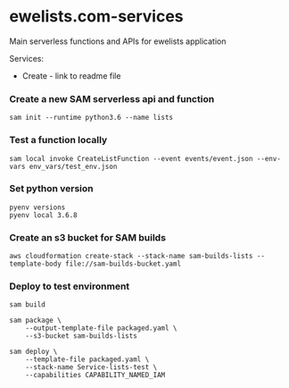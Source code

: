 # ewelists.com-services
Main serverless functions and APIs for ewelists application

Services:
* Create - link to readme file


### Create a new SAM serverless api and function
```
sam init --runtime python3.6 --name lists
```

### Test a function locally
```
sam local invoke CreateListFunction --event events/event.json --env-vars env_vars/test_env.json
```

### Set python version
```
pyenv versions
pyenv local 3.6.8
```

### Create an s3 bucket for SAM builds
```
aws cloudformation create-stack --stack-name sam-builds-lists --template-body file://sam-builds-bucket.yaml
```

### Deploy to test environment
```
sam build

sam package \
    --output-template-file packaged.yaml \
    --s3-bucket sam-builds-lists

sam deploy \
    --template-file packaged.yaml \
    --stack-name Service-lists-test \
    --capabilities CAPABILITY_NAMED_IAM
```
